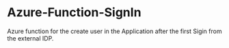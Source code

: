 # Azure-Function-SignIn
Azure function for the create user in the Application after the first Sigin from the external IDP.

# 
